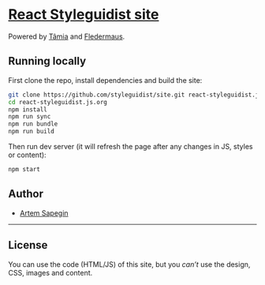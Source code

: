 # [React Styleguidist site](http://react-styleguidist.js.org)

Powered by [Tâmia](http://tamiadev.github.io/tamia/) and [Fledermaus](https://github.com/sapegin/fledermaus).

## Running locally

First clone the repo, install dependencies and build the site:

```bash
git clone https://github.com/styleguidist/site.git react-styleguidist.js.org
cd react-styleguidist.js.org
npm install
npm run sync
npm run bundle
npm run build
```

Then run dev server (it will refresh the page after any changes in JS, styles or content):

```bash
npm start
```

## Author

* [Artem Sapegin](http://sapegin.me)

---

## License

You can use the code (HTML/JS) of this site, but you *can’t* use the design, CSS, images and content.
